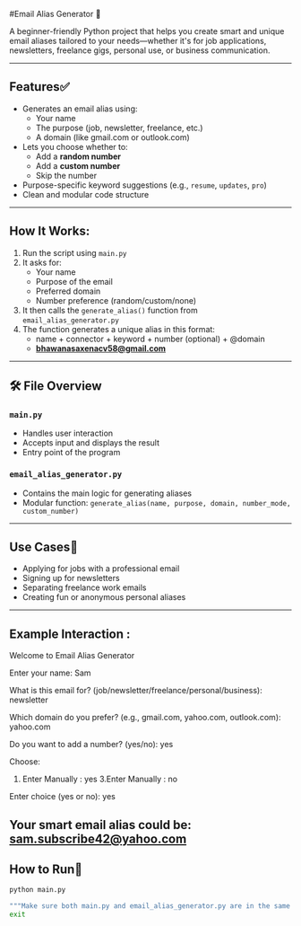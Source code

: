 #Email Alias Generator 📧 

A beginner-friendly Python project that helps you create smart and unique email aliases tailored to your needs—whether it's for job applications, newsletters, freelance gigs, personal use, or business communication.

---

## Features✅ 

- Generates an email alias using:
  - Your name
  - The purpose (job, newsletter, freelance, etc.)
  - A domain (like gmail.com or outlook.com)
- Lets you choose whether to:
  - Add a **random number**
  - Add a **custom number**
  - Skip the number
- Purpose-specific keyword suggestions (e.g., `resume`, `updates`, `pro`)
- Clean and modular code structure

---

## How It Works:

1. Run the script using `main.py`
2. It asks for:
   - Your name
   - Purpose of the email
   - Preferred domain
   - Number preference (random/custom/none)
3. It then calls the `generate_alias()` function from `email_alias_generator.py`
4. The function generates a unique alias in this format:
   - name + connector + keyword + number (optional) + @domain
   - **bhawanasaxenacv58@gmail.com**

---

## 🛠 File Overview

### `main.py`

- Handles user interaction
- Accepts input and displays the result
- Entry point of the program

### `email_alias_generator.py`

- Contains the main logic for generating aliases
- Modular function: `generate_alias(name, purpose, domain, number_mode, custom_number)`

---

## **Use Cases**📂
- Applying for jobs with a professional email
- Signing up for newsletters
- Separating freelance work emails
- Creating fun or anonymous personal aliases

---

## Example Interaction : 

Welcome to Email Alias Generator

Enter your name: Sam

What is this email for? (job/newsletter/freelance/personal/business): newsletter

Which domain do you prefer? (e.g., gmail.com, yahoo.com, outlook.com): yahoo.com

Do you want to add a number? (yes/no): yes

Choose: 

1. Enter Manually : yes
3.Enter Manually : no


Enter choice (yes or no): yes

Your smart email alias could be: sam.subscribe42@yahoo.com
---

## How to Run🚀 

```bash
python main.py

"""Make sure both main.py and email_alias_generator.py are in the same folder."""
exit
   
